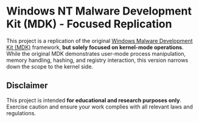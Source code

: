 # Windows NT Malware Development Kit (MDK) - Focused Replication

This project is a replication of the original [Windows Malware Development Kit (MDK)](https://github.com/damariion/win-mdk) framework, **but solely focused on kernel-mode operations**. While the original MDK demonstrates user-mode process manipulation, memory handling, hashing, and registry interaction, this version narrows down the scope to the kernel side.

## Disclaimer

This project is intended **for educational and research purposes only**. Exercise caution and ensure your work complies with all relevant laws and regulations.

